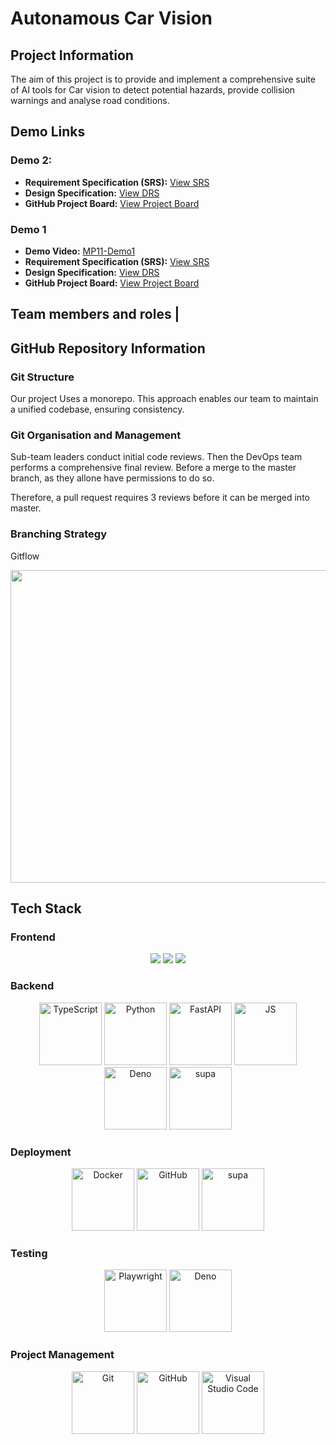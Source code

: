 # Autonamous Car Vision

## Project Information

The aim of this project is to provide and implement a comprehensive suite of AI tools for Car
vision to detect potential hazards, provide collision warnings and analyse road conditions.

## Demo Links

### Demo 2:
- **Requirement Specification (SRS):** [View SRS](<link to srs>)
- **Design Specification:** [View DRS](<link to drs>)
- **GitHub Project Board:** [View Project Board](<link to project boad>)

### Demo 1
- **Demo Video:** [MP11-Demo1](<>)
- **Requirement Specification (SRS):** [View SRS](<>)
- **Design Specification:** [View DRS](<>)
- **GitHub Project Board:** [View Project Board](<>)

## Team members and roles |


## GitHub Repository Information

### Git Structure

Our project Uses a monorepo. This approach enables our team to maintain a unified codebase, ensuring consistency.

### Git Organisation and Management

Sub-team leaders conduct initial code reviews. Then the DevOps team performs a comprehensive final review. Before a merge to the master branch, as they allone have permissions to do so.

Therefore, a pull request requires 3 reviews before it can be merged into master.
### Branching Strategy
Gitflow
<div align="center"><img src="https://wac-cdn.atlassian.com/dam/jcr:34c86360-8dea-4be4-92f7-6597d4d5bfae/02%20Feature%20branches.svg?cdnVersion=1539" width="700" height="500"></div>

## Tech Stack

### Frontend

<div style="text-align: center;">
  <div>
    <img src="https://img.shields.io/badge/Electron-011C27?style=for-the-badge&logo=Electron">
    <img src="https://img.shields.io/badge/React-011C27?style=for-the-badge&logo=React">
    <img src="https://img.shields.io/badge/Tailwind%20CSS-011C27?style=for-the-badge&logo=Tailwind%20Css">
  </div>
</div>

### Backend

<div style="text-align: center;">
  <div>
    <img src="https://cdn.svgporn.com/logos/typescript-icon.svg" alt="TypeScript" style="width: 100px;">
    <img src="https://cdn.svgporn.com/logos/python.svg" alt="Python" style="width: 100px;">
    <img src="https://cdn.svgporn.com/logos/fastapi-icon.svg" alt="FastAPI" style="width: 100px;">
    <img src="https://cdn.svgporn.com/logos/javascript.svg" alt="JS" style="width: 100px;">
    <img src="https://cdn.svgporn.com/logos/deno.svg" alt="Deno" style="width: 100px;">
    <img src="https://cdn.svgporn.com/logos/supabase-icon.svg" alt="supa" style="width: 100px;">
  </div>
</div>

### Deployment

<div style="text-align: center;">
  <div>
    <img src="https://cdn.svgporn.com/logos/docker-icon.svg" alt="Docker" style="width: 100px;">
    <img src="https://encrypted-tbn0.gstatic.com/images?q=tbn:ANd9GcSRw5LkEgsBfdc9IKn8KLzHXisDPIcOk0uGu6_ox5WRig&s" alt="GitHub" style="width: 100px;">
    <img src="https://cdn.svgporn.com/logos/supabase-icon.svg" alt="supa" style="width: 100px;">
  </div>
</div>

### Testing

<div style="text-align: center;">
  <div>
    <img src="https://yt3.googleusercontent.com/9y13pxP3xxovml6W83D4Kbq4joCA-WaKy01i1BAihK6315sPq7z_oTIa3YdGa7ws4k4aaRbf=s900-c-k-c0x00ffffff-no-rj" alt="Playwright" style="width: 100px;">
    <img src="https://cdn.svgporn.com/logos/deno.svg" alt="Deno" style="width: 100px;">
  </div>
</div>

### Project Management

<div style="text-align: center;">
  <div>
    <img src="https://cdn.svgporn.com/logos/git-icon.svg" alt="Git" style="width: 100px;">
    <img src="https://encrypted-tbn0.gstatic.com/images?q=tbn:ANd9GcSRw5LkEgsBfdc9IKn8KLzHXisDPIcOk0uGu6_ox5WRig&s" alt="GitHub" style="width: 100px;">
    <img src="https://cdn.svgporn.com/logos/visual-studio-code.svg" alt="Visual Studio Code" style="width: 100px;">
  </div>
</div>
